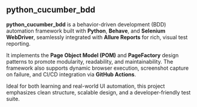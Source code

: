 <h2> python_cucumber_bdd</h2>

<p><strong>python_cucumber_bdd</strong> is a behavior-driven development (BDD) automation framework built with <strong>Python</strong>, <strong>Behave</strong>, and <strong>Selenium WebDriver</strong>, seamlessly integrated with <strong>Allure Reports</strong> for rich, visual test reporting.</p>

<p>It implements the <strong>Page Object Model (POM)</strong> and <strong>PageFactory</strong> design patterns to promote modularity, readability, and maintainability. The framework also supports dynamic browser execution, screenshot capture on failure, and CI/CD integration via <strong>GitHub Actions</strong>.</p>

<p>Ideal for both learning and real-world UI automation, this project emphasizes clean structure, scalable design, and a developer-friendly test suite.</p>

